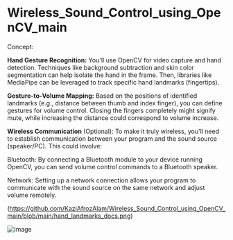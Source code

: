 # Wireless_Sound_Control_using_OpenCV_main

Concept:

**Hand Gesture Recognition:** You'll use OpenCV for video capture and hand detection. Techniques like background subtraction and skin color segmentation can help isolate the hand in the frame. Then, libraries like MediaPipe can be leveraged to track specific hand landmarks (fingertips).

**Gesture-to-Volume Mapping:** Based on the positions of identified landmarks (e.g., distance between thumb and index finger), you can define gestures for volume control. Closing the fingers completely might signify mute, while increasing the distance could correspond to volume increase.

**Wireless Communication** (Optional): To make it truly wireless, you'll need to establish communication between your program and the sound source (speaker/PC). This could involve:

Bluetooth: By connecting a Bluetooth module to your device running OpenCV, you can send volume control commands to a Bluetooth speaker.

Network: Setting up a network connection allows your program to communicate with the sound source on the same network and adjust volume remotely.



(https://github.com/KaziAfrozAlam/Wireless_Sound_Control_using_OpenCV_main/blob/main/hand_landmarks_docs.png)


![image](https://github.com/KaziAfrozAlam/Wireless_Sound_Control_using_OpenCV_main/assets/80971832/5fc1f9db-e4d3-4d27-b836-30d062a08f92)

